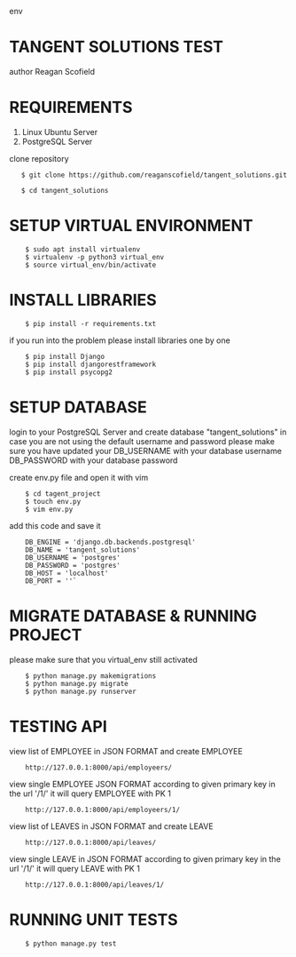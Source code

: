 env

# TANGENT SOLUTIONS TEST

author Reagan Scofield


# REQUIREMENTS

1. Linux Ubuntu Server
2. PostgreSQL Server

clone repository

```
   $ git clone https://github.com/reaganscofield/tangent_solutions.git

   $ cd tangent_solutions
```

# SETUP VIRTUAL ENVIRONMENT

```
    $ sudo apt install virtualenv
    $ virtualenv -p python3 virtual_env
    $ source virtual_env/bin/activate
```

# INSTALL LIBRARIES

```
    $ pip install -r requirements.txt
```

if you run into the problem please install libraries one by one

```
    $ pip install Django
    $ pip install djangorestframework
    $ pip install psycopg2
```

# SETUP DATABASE

login to your PostgreSQL Server and create database "tangent_solutions"
in case you are not using the default username and password please make sure
you have updated your DB_USERNAME with your database username DB_PASSWORD
with your database password

create env.py file and open it with vim 

```
    $ cd tagent_project
    $ touch env.py
    $ vim env.py
```

add this code and save it

```
    DB_ENGINE = 'django.db.backends.postgresql'
    DB_NAME = 'tangent_solutions'
    DB_USERNAME = 'postgres'
    DB_PASSWORD = 'postgres'
    DB_HOST = 'localhost'
    DB_PORT = ''`
```

# MIGRATE DATABASE & RUNNING PROJECT

please make sure that you virtual_env still activated

```
    $ python manage.py makemigrations
    $ python manage.py migrate
    $ python manage.py runserver
```

# TESTING API

view list of EMPLOYEE in JSON FORMAT and create EMPLOYEE

```
    http://127.0.0.1:8000/api/employeers/
```

view single EMPLOYEE JSON FORMAT according to given primary key in the url '/1/' it will query EMPLOYEE with PK 1

```
    http://127.0.0.1:8000/api/employeers/1/
```

view list of LEAVES in JSON FORMAT and create LEAVE

```
    http://127.0.0.1:8000/api/leaves/
```

view single LEAVE in JSON FORMAT according to given primary key in the url '/1/' it will query LEAVE with PK 1

```
    http://127.0.0.1:8000/api/leaves/1/
```


# RUNNING UNIT TESTS

```
    $ python manage.py test
```
